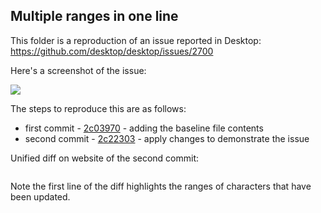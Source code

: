 ## Multiple ranges in one line

This folder is a reproduction of an issue reported in Desktop: https://github.com/desktop/desktop/issues/2700

Here's a screenshot of the issue:

![](https://user-images.githubusercontent.com/359239/29397119-850b247a-835f-11e7-94f5-55ca7fe319b9.png)

The steps to reproduce this are as follows:

 - first commit - [2c03970](https://github.com/desktop/diff-tests/commit/2c0397080276eafd205672560998707a1ce72a75) - adding the baseline file contents
 - second commit - [2c22303](https://github.com/desktop/diff-tests/commit/2c2230362afd3e73ef44569e17251edd74c8f2bc) - apply changes to demonstrate the issue

Unified diff on website of the second commit:

<img width="1011" rc="https://user-images.githubusercontent.com/359239/38650668-7b12588e-3e40-11e8-8325-62ab27a16dd8.png">

Note the first line of the diff highlights the ranges of characters that have been updated.